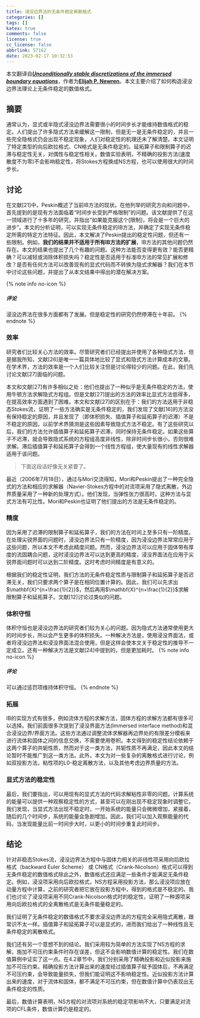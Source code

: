 ```yaml
---
title: 浸没边界法的无条件稳定离散格式
categories: []
tags: []
katex: true
comments: false
license: true
cc_license: false
abbrlink: 57162
date: 2023-02-17 10:32:53
---
```


本文翻译自[***Unconditionally stable discretizations of the immersed boundary equations***]()，作者为[**Elijah P. Newren**]()。本文主要介绍了如何构造浸没边界法理论上无条件稳定的数值格式。

<!--more-->

## 摘要

通常认为，显式或半隐式浸没边界法需要很小的时间步长才能维持数值格式的稳定。人们提出了许多隐式方法来缓解这一限制，但是无一是无条件稳定的，并且一些完全隐格式仍会出现不稳定现象，人们对稳定性的机理还未了解清楚。本文证明了特定类型的向后欧拉格式、CN格式是无条件稳定的。延拓算子和限制算子的迟滞与稳定性无关，对偶性与稳定性相关。数值实验表明，不精确的投影方法(速度散度不为零)不会影响稳定性，将Stokes方程换成NS方程，也可以使用很大的时间步长。

## 讨论

在文献[21]中，Peskin概述了当前IB方法的现状。在他列举的研究方向和问题中，首先提到的是现有方法面临着“时间步长受到严格限制”的问题。该文献提供了在这一领域进行了十多年的研究，并指出“如果能克服这个[限制]，将会是一个巨大的进步”。本文的分析证明，可以实现无条件稳定的IB方法，并确定了实现无条件稳定所需的特定方法特征。因此，本文解决了Peskin提出的稳定性问题，但还有一些限制。例如，**我们的结果并不适用于所有IB方法的扩展**，IB方法的其他问题仍然存在。本文的结果也提出了几个有趣的问题。这种方法能否变得更有效？能否更精确？可以减轻或消除体积损失吗？稳定性是否适用于标准IB方法的常见扩展和修改？是否有任何方法可以改善现有的显式代码而不转换为隐式求解器？我们在本节中讨论这些问题，并提出了从本文结果中得出的潜在解决方案。

{% note info no-icon %}

##### 评论

浸没边界法在很多方面都有了发展。但是稳定性的研究仍然停滞在十年前。
{% endnote %}

### 效率
研究者们比较关心方法的效率。尽管研究者们已经提出并使用了各种隐式方法，但是据我所知，文献[26]是唯一一篇具体地比较了显式和隐式方法计算成本的文章。在学术界，方法的效率是一个人们比较关注但是讨论得较少的问题。在此，我们先讨论文献[27]面临的问题。

本文和文献[27]有许多相似之处：他们也提出了一种似乎是无条件稳定的方法，使用牛顿方法求解隐式方程组。但是文献[27]提出的方法的效率比显式方法低得多，在提高效率方面遇到了困难。本文和文献[27]的区别在于：我们的方法适用于非稳态Stokes流，证明了一些方法确实是无条件稳定的，我们发现了文献[16]的方法没有保持稳定的原因，并且发现了（即体积损失、插值算子和延拓算子的迟滞）不是不稳定的原因，以前学术界猜测是这些因素导致隐式方法不稳定。有了这些研究以后，我们的方法允许插值算子和延拓算子迟滞，同时保持无条件稳定。如果这些算子不迟滞，就会导致隐式系统的方程组高度非线性，除非时间步长很小，否则很难求解。滞后插值算子和延拓算子会得到一个线性方程组，使大量现有的线性求解器适用于该问题。

> 下面这段话好像无关紧要了。

最近（2006年7月18日），通过与Mori交流得知，Mori和Peskin提出了一种完全隐式的方法和相应的求解器（Navier-Stokes方程中的对流项采用了隐式离散，外边界质量采用了一种新的处理方式）。他们发现，当弹性张力很高时，这种方法与显式方法有可比性。Mori和Peskin也证明了他们提出的方法是无条件稳定的。

### 精度

因为采用了迟滞的限制算子和延拓算子，我们的方法在时间上至多只有一阶精度。在处理尖锐界面的问题时，浸没边界法只有一阶精度，因为浸没边界法常常应用于这些问题，所以本文不考虑此精度问题。然而，浸没边界法可以应用于固体带有厚度的流固耦合问题，这时浸没边界法可以达到更高的精度，浸没界面法在应用于尖锐界面问题时可以达到二阶精度。这时考虑时间精度是有意义的。

根据我们的稳定性证明，我们方法的无条件稳定性质与限制算子和延拓算子是否迟滞无关，我们只要求两个算子是在相同位置计算的。因此，我们可以先求出$\mathbf{X}^{n+\frac{1}{2}}$，然后再用$\mathbf{X}^{n+\frac{1}{2}}$求解限制算子和延拓算子。文献[12]讨论过类似的问题。

### 体积守恒

体积守恒也是浸没边界法的研究者们较为关心的问题。因为隐式方法通常使用更大的时间步长，所以会产生更多的体积损失。一种解决方法是，使用浸没界面法，或者将浸没边界法和浸没界面法混合使用，但是这样会使本文关于稳定性的推导不一定成立。还有一种解决方法是文献[24]中提到的，但是更加耗时。
{% note info no-icon %}

##### 评论
可以通过惩罚项维持体积守恒。
{% endnote %}

### 拓展

IB的实现方式有很多，例如流体方程的求解方法，固体方程的求解方法都有很多可以选择。我们前面很多次提到了浸没界面方法(Immersed interface method)和混合浸没边界/界面方法。这些方法通过调整流体求解器再边界处的有限差分模板来进行流体和固体之间的信息交换，不需要使用卷积。本文得到的稳定性结论依赖于这两个算子的共轭性质，然而对于这一类方法，共轭性质不再满足，因此本文的结论暂时不能推广到这一类方法。此外，本文为对一些复杂的离散格式进行讨论，例如双投影方法，粘性项的L0-稳定离散方法，以及其他考虑边界质量的方法。



### 显式方法的稳定性

最后，我们要指出，可以用现有的显式方法的代码求解粘性非零的问题。计算系统的能量可以提供一种观察稳定性的方式，甚至可以在刚出现不稳定现象时调整它。我们发现，当显式方法出现不稳定时，一开始系统的能量只会微微增加，紧接着，随后的几个时间步，系统的能量会急剧增加。因此，我们可以加入观察能量的代码，当发现能量比前一时间步大时，以更小的时间步重复此时间步。

## 结论

针对非稳态Stokes流，浸没边界法方程中与固体力相关的非线性项采用向后欧拉格式（backward Euler Scheme） 或 CN格式（Crank-Nicolson）格式可以得到无条件稳定的数值格式除此之外，数值格式还应满足一些条件才能满足无条件稳定。例如，浸没项采用向后欧拉格式，NS方程采用投影方法，那么浸没项应放在动量方程中计算，之前的研究者把它放在投影方程中，得到的格式是不稳定的。我们也讨论了浸没项采用不同Crank-Nicolson格式时的稳定性，证明了一种源项采用向后欧拉格式的全离散格式是无条件能量稳定的。

我们证明了无条件稳定的数值格式不要求浸没边界法的方程完全采用隐式离散，跟常识不太一样。插值算子和延拓算子可以是显式的，进而我们给出了一种线性且无条件稳定的离散格式。

我们还有另一个意想不到的结论。我们采用较为简单的方法实现了NS方程的求解，施加不可压约束条件时存在误差，但这不会影响数值计算的稳定性。我们在数值算例中证实了这一点。在4.2章节中，我们分别采用了精确投影和近似投影来施加不可压约束。精确投影方法计算出来的速度经过插值算子赋予固体后，不再满足不可压约束，会导致能量损失，但我们能证明这不影响稳定性。近似投影方法计算出来的速度，对于流体和固体，都不满足不可压约束，但在数值计算中仍表现出无条件稳定的性质。

最后，数值计算表明，NS方程的对流项对系统的稳定项影响不大，只要满足对流项的CFL条件，数值计算仍是稳定的。